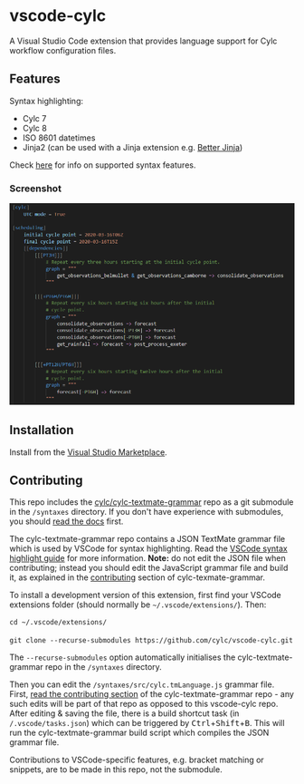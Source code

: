 # vscode-cylc

A Visual Studio Code extension that provides language support for Cylc workflow configuration files.

## Features

Syntax highlighting:
- Cylc 7
- Cylc 8
- ISO 8601 datetimes
- Jinja2 (can be used with a Jinja extension e.g. [Better Jinja](https://marketplace.visualstudio.com/items?itemName=samuelcolvin.jinjahtml))

Check [here](https://github.com/cylc/cylc-flow/issues/2752) for info on supported syntax features.

### Screenshot

![Screenshot of syntax highlighting](img/screen1.png)

## Installation

Install from the [Visual Studio Marketplace](https://marketplace.visualstudio.com/items?itemName=cylc.vscode-cylc).

## Contributing

This repo includes the [cylc/cylc-textmate-grammar](https://github.com/cylc/cylc-textmate-grammar) repo as a git submodule in the `/syntaxes` directory. If you don't have experience with submodules, you should [read the docs](https://git-scm.com/book/en/v2/Git-Tools-Submodules) first.

The cylc-textmate-grammar repo contains a JSON TextMate grammar file which is used by VSCode for syntax highlighting. Read the [VSCode syntax highlight guide](https://code.visualstudio.com/api/language-extensions/syntax-highlight-guide) for more information. **Note:** do not edit the JSON file when contributing; instead you should edit the JavaScript grammar file and build it, as explained in the [contributing](https://github.com/cylc/cylc-textmate-grammar#contributing) section of cylc-texmate-grammar.

To install a development version of this extension, first find your VSCode extensions folder (should normally be `~/.vscode/extensions/`). Then:
```
cd ~/.vscode/extensions/

git clone --recurse-submodules https://github.com/cylc/vscode-cylc.git
```
The `--recurse-submodules` option automatically initialises the cylc-textmate-grammar repo in the `/syntaxes` directory.

Then you can edit the `/syntaxes/src/cylc.tmLanguage.js` grammar file. First, [read the contributing section](https://github.com/cylc/cylc-textmate-grammar#contributing) of the cylc-textmate-grammar repo - any such edits will be part of that repo as opposed to this vscode-cylc repo. After editing & saving the file, there is a build shortcut task (in `/.vscode/tasks.json`) which can be triggered by <kbd>Ctrl</kbd>+<kbd>Shift</kbd>+<kbd>B</kbd>. This will run the cylc-textmate-grammar build script which compiles the JSON grammar file.

Contributions to VSCode-specific features, e.g. bracket matching or snippets, are to be made in this repo, not the submodule.



